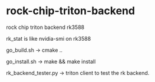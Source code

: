 # rock-chip-triton-backend
rock chip triton backend rk3588

rk_stat is like nvidia-smi on rk3588

go_build.sh ->  cmake ..

go_install.sh -> make && make install

rk_backend_tester.py -> triton client to test the rk backend.
